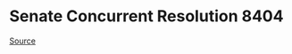 # Senate Concurrent Resolution 8404

[Source](http://lawfilesext.leg.wa.gov/biennium/2021-22/Xml/Bills/Senate%20Concurrent%20Resolutions/8404.xml)